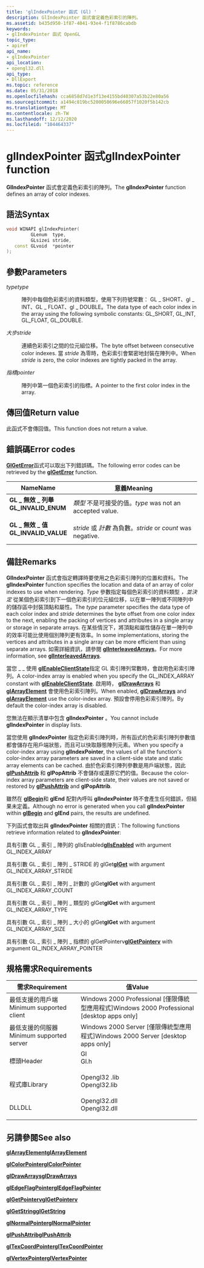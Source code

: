 ```yaml
---
title: 'glIndexPointer 函式 (Gl) '
description: GlIndexPointer 函式會定義色彩索引的陣列。
ms.assetid: b435d950-1f87-4041-93e4-f1f8786cabdb
keywords:
- glIndexPointer 函式 OpenGL
topic_type:
- apiref
api_name:
- glIndexPointer
api_location:
- opengl32.dll
api_type:
- DllExport
ms.topic: reference
ms.date: 05/31/2018
ms.openlocfilehash: cca6858d7d1e3f13e4155bd40307a53b22e80a56
ms.sourcegitcommit: a1494c819bc5200050696e66057f1020f5b142cb
ms.translationtype: MT
ms.contentlocale: zh-TW
ms.lasthandoff: 12/12/2020
ms.locfileid: "104464337"
---
```

# <a name="glindexpointer-function"></a><span data-ttu-id="05cdd-104">glIndexPointer 函式</span><span class="sxs-lookup"><span data-stu-id="05cdd-104">glIndexPointer function</span></span>

<span data-ttu-id="05cdd-105">**GlIndexPointer** 函式會定義色彩索引的陣列。</span><span class="sxs-lookup"><span data-stu-id="05cdd-105">The **glIndexPointer** function defines an array of color indexes.</span></span>

## <a name="syntax"></a><span data-ttu-id="05cdd-106">語法</span><span class="sxs-lookup"><span data-stu-id="05cdd-106">Syntax</span></span>


```C++
void WINAPI glIndexPointer(
         GLenum  type,
         GLsizei stride,
   const GLvoid  *pointer
);
```



## <a name="parameters"></a><span data-ttu-id="05cdd-107">參數</span><span class="sxs-lookup"><span data-stu-id="05cdd-107">Parameters</span></span>

<dl> <dt>

<span data-ttu-id="05cdd-108">*type*</span><span class="sxs-lookup"><span data-stu-id="05cdd-108">*type*</span></span> 
</dt> <dd>

<span data-ttu-id="05cdd-109">陣列中每個色彩索引的資料類型，使用下列符號常數： GL \_ SHORT、gl \_ INT、GL \_ FLOAT、gl \_ DOUBLE。</span><span class="sxs-lookup"><span data-stu-id="05cdd-109">The data type of each color index in the array using the following symbolic constants: GL\_SHORT, GL\_INT, GL\_FLOAT, GL\_DOUBLE.</span></span>

</dd> <dt>

<span data-ttu-id="05cdd-110">*大步*</span><span class="sxs-lookup"><span data-stu-id="05cdd-110">*stride*</span></span> 
</dt> <dd>

<span data-ttu-id="05cdd-111">連續色彩索引之間的位元組位移。</span><span class="sxs-lookup"><span data-stu-id="05cdd-111">The byte offset between consecutive color indexes.</span></span> <span data-ttu-id="05cdd-112">當 *stride* 為零時，色彩索引會緊密地封裝在陣列中。</span><span class="sxs-lookup"><span data-stu-id="05cdd-112">When *stride* is zero, the color indexes are tightly packed in the array.</span></span>

</dd> <dt>

<span data-ttu-id="05cdd-113">*指標*</span><span class="sxs-lookup"><span data-stu-id="05cdd-113">*pointer*</span></span> 
</dt> <dd>

<span data-ttu-id="05cdd-114">陣列中第一個色彩索引的指標。</span><span class="sxs-lookup"><span data-stu-id="05cdd-114">A pointer to the first color index in the array.</span></span>

</dd> </dl>

## <a name="return-value"></a><span data-ttu-id="05cdd-115">傳回值</span><span class="sxs-lookup"><span data-stu-id="05cdd-115">Return value</span></span>

<span data-ttu-id="05cdd-116">此函式不會傳回值。</span><span class="sxs-lookup"><span data-stu-id="05cdd-116">This function does not return a value.</span></span>

## <a name="error-codes"></a><span data-ttu-id="05cdd-117">錯誤碼</span><span class="sxs-lookup"><span data-stu-id="05cdd-117">Error codes</span></span>

<span data-ttu-id="05cdd-118">[**GlGetError**](glgeterror.md)函式可以取出下列錯誤碼。</span><span class="sxs-lookup"><span data-stu-id="05cdd-118">The following error codes can be retrieved by the [**glGetError**](glgeterror.md) function.</span></span>



| <span data-ttu-id="05cdd-119">Name</span><span class="sxs-lookup"><span data-stu-id="05cdd-119">Name</span></span>                                                                                              | <span data-ttu-id="05cdd-120">意義</span><span class="sxs-lookup"><span data-stu-id="05cdd-120">Meaning</span></span>                                      |
|---------------------------------------------------------------------------------------------------|----------------------------------------------|
| <dl> <span data-ttu-id="05cdd-121"><dt>**GL \_ 無效 \_ 列舉**</dt></span><span class="sxs-lookup"><span data-stu-id="05cdd-121"><dt>**GL\_INVALID\_ENUM**</dt></span></span> </dl>  | <span data-ttu-id="05cdd-122">*類型* 不是可接受的值。</span><span class="sxs-lookup"><span data-stu-id="05cdd-122">*type* was not an accepted value.</span></span><br/> |
| <dl> <span data-ttu-id="05cdd-123"><dt>**GL \_ 無效 \_ 值**</dt></span><span class="sxs-lookup"><span data-stu-id="05cdd-123"><dt>**GL\_INVALID\_VALUE**</dt></span></span> </dl> | <span data-ttu-id="05cdd-124">*stride* 或 *計數* 為負數。</span><span class="sxs-lookup"><span data-stu-id="05cdd-124">*stride* or *count* was negative.</span></span><br/> |



## <a name="remarks"></a><span data-ttu-id="05cdd-125">備註</span><span class="sxs-lookup"><span data-stu-id="05cdd-125">Remarks</span></span>

<span data-ttu-id="05cdd-126">**GlIndexPointer** 函式會指定轉譯時要使用之色彩索引陣列的位置和資料。</span><span class="sxs-lookup"><span data-stu-id="05cdd-126">The **glIndexPointer** function specifies the location and data of an array of color indexes to use when rendering.</span></span> <span data-ttu-id="05cdd-127">*Type* 參數指定每個色彩索引的資料類型 *，並決定* 從某個色彩索引到下一個色彩索引的位元組位移，以在單一陣列或不同陣列中的儲存區中封裝頂點和屬性。</span><span class="sxs-lookup"><span data-stu-id="05cdd-127">The *type* parameter specifies the data type of each color index and *stride* determines the byte offset from one color index to the next, enabling the packing of vertices and attributes in a single array or storage in separate arrays.</span></span> <span data-ttu-id="05cdd-128">在某些情況下，將頂點和屬性儲存在單一陣列中的效率可能比使用個別陣列更有效率。</span><span class="sxs-lookup"><span data-stu-id="05cdd-128">In some implementations, storing the vertices and attributes in a single array can be more efficient than using separate arrays.</span></span> <span data-ttu-id="05cdd-129">如需詳細資訊，請參閱 [**glInterleavedArrays**](glinterleavedarrays.md)。</span><span class="sxs-lookup"><span data-stu-id="05cdd-129">For more information, see [**glInterleavedArrays**](glinterleavedarrays.md).</span></span>

<span data-ttu-id="05cdd-130">當您 \_ \_ 使用 [**glEnableClientState**](glenableclientstate.md)指定 GL 索引陣列常數時，會啟用色彩索引陣列。</span><span class="sxs-lookup"><span data-stu-id="05cdd-130">A color-index array is enabled when you specify the GL\_INDEX\_ARRAY constant with [**glEnableClientState**](glenableclientstate.md).</span></span> <span data-ttu-id="05cdd-131">啟用時， [**glDrawArrays**](gldrawarrays.md) 和 [**glArrayElement**](glarrayelement.md) 會使用色彩索引陣列。</span><span class="sxs-lookup"><span data-stu-id="05cdd-131">When enabled, [**glDrawArrays**](gldrawarrays.md) and [**glArrayElement**](glarrayelement.md) use the color-index array.</span></span> <span data-ttu-id="05cdd-132">預設會停用色彩索引陣列。</span><span class="sxs-lookup"><span data-stu-id="05cdd-132">By default the color-index array is disabled.</span></span>

<span data-ttu-id="05cdd-133">您無法在顯示清單中包含 **glIndexPointer** 。</span><span class="sxs-lookup"><span data-stu-id="05cdd-133">You cannot include **glIndexPointer** in display lists.</span></span>

<span data-ttu-id="05cdd-134">當您使用 **glIndexPointer** 指定色彩索引陣列時，所有函式的色彩索引陣列參數值都會儲存在用戶端狀態，而且可以快取靜態陣列元素。</span><span class="sxs-lookup"><span data-stu-id="05cdd-134">When you specify a color-index array using **glIndexPointer**, the values of all the function's color-index array parameters are saved in a client-side state and static array elements can be cached.</span></span> <span data-ttu-id="05cdd-135">由於色彩索引陣列參數是用戶端狀態，因此 [**glPushAttrib**](glpushattrib.md) 和 **glPopAttrib** 不會儲存或還原它們的值。</span><span class="sxs-lookup"><span data-stu-id="05cdd-135">Because the color-index array parameters are client-side state, their values are not saved or restored by [**glPushAttrib**](glpushattrib.md) and **glPopAttrib**.</span></span>

<span data-ttu-id="05cdd-136">雖然在 [**glBegin**](glbegin.md)和 **glEnd** 配對內呼叫 **glIndexPointer** 時不會產生任何錯誤，但結果未定義。</span><span class="sxs-lookup"><span data-stu-id="05cdd-136">Although no error is generated when you call **glIndexPointer** within [**glBegin**](glbegin.md) and **glEnd** pairs, the results are undefined.</span></span>

<span data-ttu-id="05cdd-137">下列函式會取出與 **glIndexPointer** 相關的資訊：</span><span class="sxs-lookup"><span data-stu-id="05cdd-137">The following functions retrieve information related to **glIndexPointer**:</span></span>

<span data-ttu-id="05cdd-138">[](glisenabled.md)具有引數 GL \_ 索引 \_ 陣列的 glIsEnabled</span><span class="sxs-lookup"><span data-stu-id="05cdd-138">[**glIsEnabled**](glisenabled.md) with argument GL\_INDEX\_ARRAY</span></span>

<span data-ttu-id="05cdd-139">[](glgetbooleanv--glgetdoublev--glgetfloatv--glgetintegerv.md)具有引數 GL \_ 索引 \_ 陣列 \_ STRIDE 的 glGet</span><span class="sxs-lookup"><span data-stu-id="05cdd-139">[**glGet**](glgetbooleanv--glgetdoublev--glgetfloatv--glgetintegerv.md) with argument GL\_INDEX\_ARRAY\_STRIDE</span></span>

<span data-ttu-id="05cdd-140">具有引數 GL \_ 索引 \_ 陣列 \_ 計數的 glGet</span><span class="sxs-lookup"><span data-stu-id="05cdd-140">**glGet** with argument GL\_INDEX\_ARRAY\_COUNT</span></span>

<span data-ttu-id="05cdd-141">具有引數 GL \_ 索引 \_ 陣列 \_ 類型的 glGet</span><span class="sxs-lookup"><span data-stu-id="05cdd-141">**glGet** with argument GL\_INDEX\_ARRAY\_TYPE</span></span>

<span data-ttu-id="05cdd-142">具有引數 GL \_ 索引 \_ 陣列 \_ 大小的 glGet</span><span class="sxs-lookup"><span data-stu-id="05cdd-142">**glGet** with argument GL\_INDEX\_ARRAY\_SIZE</span></span>

<span data-ttu-id="05cdd-143">[](glgetpointerv.md)具有引數 GL \_ 索引 \_ 陣列 \_ 指標的 glGetPointerv</span><span class="sxs-lookup"><span data-stu-id="05cdd-143">[**glGetPointerv**](glgetpointerv.md) with argument GL\_INDEX\_ARRAY\_POINTER</span></span>

## <a name="requirements"></a><span data-ttu-id="05cdd-144">規格需求</span><span class="sxs-lookup"><span data-stu-id="05cdd-144">Requirements</span></span>



| <span data-ttu-id="05cdd-145">需求</span><span class="sxs-lookup"><span data-stu-id="05cdd-145">Requirement</span></span> | <span data-ttu-id="05cdd-146">值</span><span class="sxs-lookup"><span data-stu-id="05cdd-146">Value</span></span> |
|-------------------------------------|-----------------------------------------------------------------------------------------|
| <span data-ttu-id="05cdd-147">最低支援的用戶端</span><span class="sxs-lookup"><span data-stu-id="05cdd-147">Minimum supported client</span></span><br/> | <span data-ttu-id="05cdd-148">Windows 2000 Professional \[僅限傳統型應用程式\]</span><span class="sxs-lookup"><span data-stu-id="05cdd-148">Windows 2000 Professional \[desktop apps only\]</span></span><br/>                              |
| <span data-ttu-id="05cdd-149">最低支援的伺服器</span><span class="sxs-lookup"><span data-stu-id="05cdd-149">Minimum supported server</span></span><br/> | <span data-ttu-id="05cdd-150">Windows 2000 Server \[僅限傳統型應用程式\]</span><span class="sxs-lookup"><span data-stu-id="05cdd-150">Windows 2000 Server \[desktop apps only\]</span></span><br/>                                    |
| <span data-ttu-id="05cdd-151">標頭</span><span class="sxs-lookup"><span data-stu-id="05cdd-151">Header</span></span><br/>                   | <dl> <span data-ttu-id="05cdd-152"><dt>Gl</dt></span><span class="sxs-lookup"><span data-stu-id="05cdd-152"><dt>Gl.h</dt></span></span> </dl>         |
| <span data-ttu-id="05cdd-153">程式庫</span><span class="sxs-lookup"><span data-stu-id="05cdd-153">Library</span></span><br/>                  | <dl> <span data-ttu-id="05cdd-154"><dt>Opengl32 .lib</dt></span><span class="sxs-lookup"><span data-stu-id="05cdd-154"><dt>Opengl32.lib</dt></span></span> </dl> |
| <span data-ttu-id="05cdd-155">DLL</span><span class="sxs-lookup"><span data-stu-id="05cdd-155">DLL</span></span><br/>                      | <dl> <span data-ttu-id="05cdd-156"><dt>Opengl32.dll</dt></span><span class="sxs-lookup"><span data-stu-id="05cdd-156"><dt>Opengl32.dll</dt></span></span> </dl> |



## <a name="see-also"></a><span data-ttu-id="05cdd-157">另請參閱</span><span class="sxs-lookup"><span data-stu-id="05cdd-157">See also</span></span>

<dl> <dt>

[<span data-ttu-id="05cdd-158">**glArrayElement**</span><span class="sxs-lookup"><span data-stu-id="05cdd-158">**glArrayElement**</span></span>](glarrayelement.md)
</dt> <dt>

[<span data-ttu-id="05cdd-159">**glColorPointer**</span><span class="sxs-lookup"><span data-stu-id="05cdd-159">**glColorPointer**</span></span>](glcolorpointer.md)
</dt> <dt>

[<span data-ttu-id="05cdd-160">**glDrawArrays**</span><span class="sxs-lookup"><span data-stu-id="05cdd-160">**glDrawArrays**</span></span>](gldrawarrays.md)
</dt> <dt>

[<span data-ttu-id="05cdd-161">**glEdgeFlagPointer**</span><span class="sxs-lookup"><span data-stu-id="05cdd-161">**glEdgeFlagPointer**</span></span>](gledgeflagpointer.md)
</dt> <dt>

[<span data-ttu-id="05cdd-162">**glGetPointerv**</span><span class="sxs-lookup"><span data-stu-id="05cdd-162">**glGetPointerv**</span></span>](glgetpointerv.md)
</dt> <dt>

[<span data-ttu-id="05cdd-163">**glGetString**</span><span class="sxs-lookup"><span data-stu-id="05cdd-163">**glGetString**</span></span>](glgetstring.md)
</dt> <dt>

[<span data-ttu-id="05cdd-164">**glNormalPointer**</span><span class="sxs-lookup"><span data-stu-id="05cdd-164">**glNormalPointer**</span></span>](glnormalpointer.md)
</dt> <dt>

[<span data-ttu-id="05cdd-165">**glPushAttrib**</span><span class="sxs-lookup"><span data-stu-id="05cdd-165">**glPushAttrib**</span></span>](glpushattrib.md)
</dt> <dt>

[<span data-ttu-id="05cdd-166">**glTexCoordPointer**</span><span class="sxs-lookup"><span data-stu-id="05cdd-166">**glTexCoordPointer**</span></span>](gltexcoordpointer.md)
</dt> <dt>

[<span data-ttu-id="05cdd-167">**glVertexPointer**</span><span class="sxs-lookup"><span data-stu-id="05cdd-167">**glVertexPointer**</span></span>](glvertexpointer.md)
</dt> </dl>

 

 





